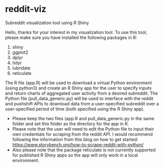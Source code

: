 # reddit-viz
Subreddit visualization tool using R Shiny

Hello, thanks for your interest in my visualization tool. To use this tool, please make sure you have installed the following packages in R:
1) shiny
2) ggplot2
3) dplyr
4) tidyr
5) lubridate
6) reticulate

The R file (app.R) will be used to download a virtual Python environment (using python3) and create an R Shiny app for the user to specify inputs and return charts of aggregated user activity from a desired subreddit.
The Python file (pull_data_generic.py) will be used to interface with the reddit and pushshift APIs to download data from a user-specified subreddit over a user-specified period of time (both specified using the R Shiny app).
* Please keep the two files (app.R and pull_data_generic.py in the same folder and set this folder as the directory for the app in R.
* Please note that the user will need to edit the Python file to input their own credentials for scraping from the reddit API. I would recommend following the information from this blog on how to get started: https://www.storybench.org/how-to-scrape-reddit-with-python/
* Also please note that the package reticulate is not currently supported for published R Shiny apps so the app will only work in a local environment.
